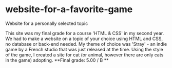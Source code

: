 # website-for-a-favorite-game
Website for a personally selected topic

This site was my final grade for a course 'HTML & CSS' in my second year. We had to make a website on a topic of your choice using HTML and CSS, no database or back-end needed.
My theme of choice was 'Stray' -  an indie game by a French studio that was just released at the time. Using the style of the game, I created a site for cat (or animal, however there are only cats in the game) adopting.
**Final grade: 5.00 / B **
